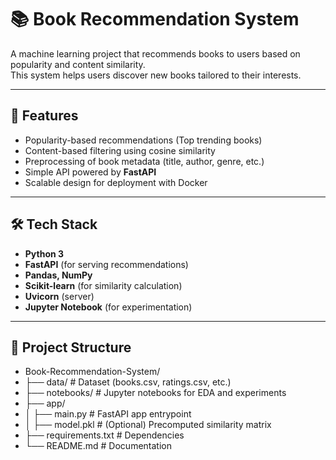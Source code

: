 # 📚 Book Recommendation System

A machine learning project that recommends books to users based on popularity and content similarity.  
This system helps users discover new books tailored to their interests.

---

## 🚀 Features
- Popularity-based recommendations (Top trending books)
- Content-based filtering using cosine similarity
- Preprocessing of book metadata (title, author, genre, etc.)
- Simple API powered by **FastAPI**
- Scalable design for deployment with Docker

---

## 🛠️ Tech Stack
- **Python 3**
- **FastAPI** (for serving recommendations)
- **Pandas, NumPy**
- **Scikit-learn** (for similarity calculation)
- **Uvicorn** (server)
- **Jupyter Notebook** (for experimentation)

---

## 📂 Project Structure
- Book-Recommendation-System/
- ├── data/ # Dataset (books.csv, ratings.csv, etc.)
- ├── notebooks/ # Jupyter notebooks for EDA and experiments
- ├── app/
- │ ├── main.py # FastAPI app entrypoint
- │ ├── model.pkl # (Optional) Precomputed similarity matrix
- ├── requirements.txt # Dependencies
- └── README.md # Documentation
